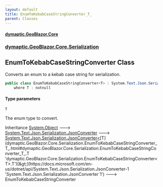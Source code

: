 ```yaml
---
layout: default
title: EnumToKebabCaseStringConverter_T_
parent: Classes
---
```

#### [dymaptic.GeoBlazor.Core](index.html 'index')
### [dymaptic.GeoBlazor.Core.Serialization](index.html#dymaptic.GeoBlazor.Core.Serialization 'dymaptic.GeoBlazor.Core.Serialization')

## EnumToKebabCaseStringConverter<T> Class

Converts an enum to a kebab case string for serialization.

```csharp
public class EnumToKebabCaseStringConverter<T> : System.Text.Json.Serialization.JsonConverter<T>
    where T : notnull
```
#### Type parameters

<a name='dymaptic.GeoBlazor.Core.Serialization.EnumToKebabCaseStringConverter_T_.T'></a>

`T`

The enum type to convert.

Inheritance [System.Object](https://docs.microsoft.com/en-us/dotnet/api/System.Object 'System.Object') &#129106; [System.Text.Json.Serialization.JsonConverter](https://docs.microsoft.com/en-us/dotnet/api/System.Text.Json.Serialization.JsonConverter 'System.Text.Json.Serialization.JsonConverter') &#129106; [System.Text.Json.Serialization.JsonConverter&lt;](https://docs.microsoft.com/en-us/dotnet/api/System.Text.Json.Serialization.JsonConverter-1 'System.Text.Json.Serialization.JsonConverter`1')[T](dymaptic.GeoBlazor.Core.Serialization.EnumToKebabCaseStringConverter_T_.html#dymaptic.GeoBlazor.Core.Serialization.EnumToKebabCaseStringConverter_T_.T 'dymaptic.GeoBlazor.Core.Serialization.EnumToKebabCaseStringConverter<T>.T')[&gt;](https://docs.microsoft.com/en-us/dotnet/api/System.Text.Json.Serialization.JsonConverter-1 'System.Text.Json.Serialization.JsonConverter`1') &#129106; EnumToKebabCaseStringConverter<T>
